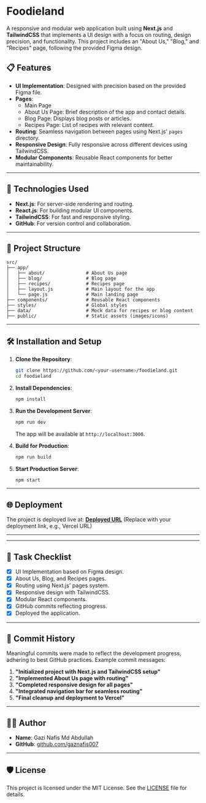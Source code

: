 # Foodieland

A responsive and modular web application built using **Next.js** and **TailwindCSS** that implements a UI design with a focus on routing, design precision, and functionality. This project includes an "About Us," "Blog," and "Recipes" page, following the provided Figma design.

## 📋 Features

- **UI Implementation**: Designed with precision based on the provided Figma file.
- **Pages**:
  - Main Page
  - About Us Page: Brief description of the app and contact details.
  - Blog Page: Displays blog posts or articles.
  - Recipes Page: List of recipes with relevant content.
- **Routing**: Seamless navigation between pages using Next.js' `pages` directory.
- **Responsive Design**: Fully responsive across different devices using TailwindCSS.
- **Modular Components**: Reusable React components for better maintainability.

---

## 🚀 Technologies Used

- **Next.js**: For server-side rendering and routing.
- **React.js**: For building modular UI components.
- **TailwindCSS**: For fast and responsive styling.
- **GitHub**: For version control and collaboration.

---

## 📂 Project Structure

```
src/
├── app/
│   ├── about/               # About Us page
│   ├── blog/                # Blog page
│   ├── recipes/             # Recipes page
│   ├── layout.js            # Main layout for the app
│   └── page.js              # Main landing page
├── components/              # Reusable React components
├── styles/                  # Global styles
├── data/                    # Mock data for recipes or blog content
├── public/                  # Static assets (images/icons)
```

---

## 🛠️ Installation and Setup

1. **Clone the Repository**:
   ```bash
   git clone https://github.com/<your-username>/foodieland.git
   cd foodieland
   ```

2. **Install Dependencies**:
   ```bash
   npm install
   ```

3. **Run the Development Server**:
   ```bash
   npm run dev
   ```
   The app will be available at `http://localhost:3000`.

4. **Build for Production**:
   ```bash
   npm run build
   ```

5. **Start Production Server**:
   ```bash
   npm start
   ```

---

## 🌐 Deployment

The project is deployed live at: **[Deployed URL](https://foodieland-beryl.vercel.app/)** (Replace with your deployment link, e.g., Vercel URL)

---



---

## 📖 Task Checklist

- [x] UI Implementation based on Figma design.
- [x] About Us, Blog, and Recipes pages.
- [x] Routing using Next.js' pages system.
- [x] Responsive design with TailwindCSS.
- [x] Modular React components.
- [x] GitHub commits reflecting progress.
- [x] Deployed the application.

---

## 📜 Commit History

Meaningful commits were made to reflect the development progress, adhering to best GitHub practices. Example commit messages:
1. **"Initialized project with Next.js and TailwindCSS setup"**
2. **"Implemented About Us page with routing"**
3. **"Completed responsive design for all pages"**
4. **"Integrated navigation bar for seamless routing"**
5. **"Final cleanup and deployment to Vercel"**

---

## 🧑‍💻 Author

- **Name**: Gazi Nafis Md Abdullah
- **GitHub**: [github.com/gaznafis007](https://github.com/gaznafis007)

---

## 🛡️ License

This project is licensed under the MIT License. See the [LICENSE](LICENSE) file for details.
